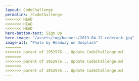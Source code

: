 ```yaml
---
layout: CodeChallenge
permalink: /CodeChallenge
<<<<<<< HEAD
<<<<<<< HEAD
<<<<<<< HEAD
hero-button-text: Sign Up
hero-image: "/assets/img/banners/2019.04.12-coderank.jpg"
image-alt: "Photo by Headway on Unsplash"
=======
>>>>>>> parent of 1952976... Update CodeChallenge.md
=======
>>>>>>> parent of 1952976... Update CodeChallenge.md
=======
>>>>>>> parent of 1952976... Update CodeChallenge.md
---
```

